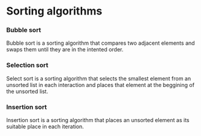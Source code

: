 # Sorting algorithms

### Bubble sort
<p>Bubble sort is a sorting algorithm that compares two adjacent elements and swaps them until they are in the intented order.</p> 

### Selection sort
<p>Select sort is a sorting algorithm that selects the smallest element from an unsorted list in each interaction and places that element at the beggining of the unsorted list.</p>

### Insertion sort
<p>Insertion sort is a sorting algorithm that places an unsorted element as its suitable place in each iteration.</ṕ>